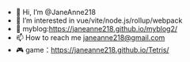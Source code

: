 - 👋 Hi, I’m @JaneAnne218
- 👀 I’m interested in vue/vite/node.js/rollup/webpack
- 🌱 myblog:https://janeanne218.github.io/myblog2/
- 📫 How to reach me janeanne218@gmail.com
- 🎮 game：https://janeanne218.github.io/Tetris/
<!---
JaneAnne218/JaneAnne218 is a ✨ special ✨ repository because its `README.md` (this file) appears on your GitHub profile.
You can click the Preview link to take a look at your changes.
--->
